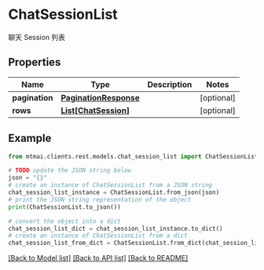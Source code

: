 # ChatSessionList

聊天 Session 列表

## Properties

Name | Type | Description | Notes
------------ | ------------- | ------------- | -------------
**pagination** | [**PaginationResponse**](PaginationResponse.md) |  | [optional] 
**rows** | [**List[ChatSession]**](ChatSession.md) |  | [optional] 

## Example

```python
from mtmai.clients.rest.models.chat_session_list import ChatSessionList

# TODO update the JSON string below
json = "{}"
# create an instance of ChatSessionList from a JSON string
chat_session_list_instance = ChatSessionList.from_json(json)
# print the JSON string representation of the object
print(ChatSessionList.to_json())

# convert the object into a dict
chat_session_list_dict = chat_session_list_instance.to_dict()
# create an instance of ChatSessionList from a dict
chat_session_list_from_dict = ChatSessionList.from_dict(chat_session_list_dict)
```
[[Back to Model list]](../README.md#documentation-for-models) [[Back to API list]](../README.md#documentation-for-api-endpoints) [[Back to README]](../README.md)



